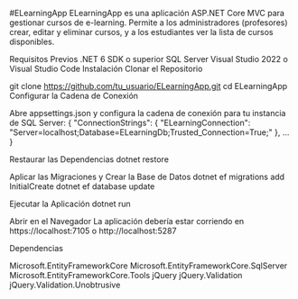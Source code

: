 #ELearningApp
ELearningApp es una aplicación ASP.NET Core MVC para gestionar cursos de e-learning. Permite a los administradores (profesores) crear, editar y eliminar cursos, y a los estudiantes ver la lista de cursos disponibles.

Requisitos Previos
.NET 6 SDK o superior
SQL Server
Visual Studio 2022 o Visual Studio Code
Instalación
Clonar el Repositorio

git clone https://github.com/tu_usuario/ELearningApp.git
cd ELearningApp
Configurar la Cadena de Conexión

Abre appsettings.json y configura la cadena de conexión para tu instancia de SQL Server: { "ConnectionStrings": { "ELearningConnection": "Server=localhost;Database=ELearningDb;Trusted_Connection=True;" }, ... }

Restaurar las Dependencias
dotnet restore

Aplicar las Migraciones y Crear la Base de Datos
dotnet ef migrations add InitialCreate dotnet ef database update

Ejecutar la Aplicación
dotnet run

Abrir en el Navegador
La aplicación debería estar corriendo en https://localhost:7105 o http://localhost:5287

Dependencias

Microsoft.EntityFrameworkCore
Microsoft.EntityFrameworkCore.SqlServer
Microsoft.EntityFrameworkCore.Tools
jQuery
jQuery.Validation
jQuery.Validation.Unobtrusive
